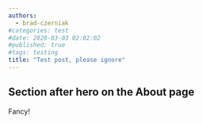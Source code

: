 ```yaml
---
authors:
  - brad-czerniak
#categories: test
#date: 2020-03-03 02:02:02
#published: true
#tags: testing
title: "Test post, please ignore"
---
```


## Section after hero on the About page

Fancy!
